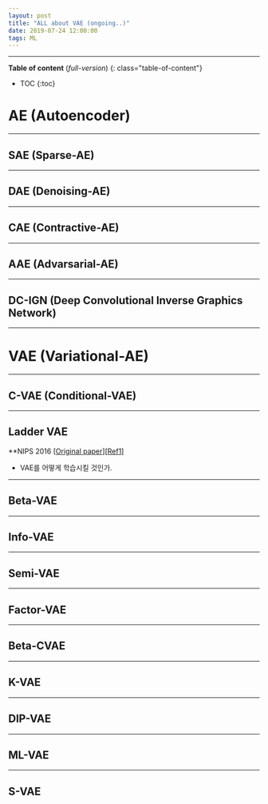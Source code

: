 ```yaml
---
layout: post
title: "ALL about VAE (ongoing..)"
date: 2019-07-24 12:00:00
tags: ML
---
```


<!--more-->

---

**Table of content** (*full-version*)
{: class="table-of-content"}
* TOC
{:toc}

# AE (Autoencoder)

---

## SAE (Sparse-AE)

---

## DAE (Denoising-AE)

---

## CAE (Contractive-AE)

---

## AAE (Advarsarial-AE)

---

## DC-IGN (Deep Convolutional Inverse Graphics Network)

---

# VAE (Variational-AE)

---

## C-VAE (Conditional-VAE)

---

## Ladder VAE
**NIPS 2016 [[Original paper](https://arxiv.org/pdf/1602.02282.pdf)][[Ref1](https://m.blog.naver.com/PostView.nhn?blogId=hist0134&logNo=221048568154&proxyReferer=https%3A%2F%2Fwww.google.com%2F)]

- VAE를 어떻게 학습시킬 것인가.

---

## Beta-VAE

---

## Info-VAE

---

## Semi-VAE

---

## Factor-VAE

---

## Beta-CVAE

---

## K-VAE

---

## DIP-VAE

---

## ML-VAE

---

## S-VAE
